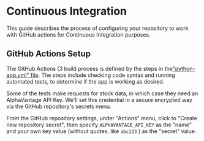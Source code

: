 
# Continuous Integration

This guide describes the process of configuring your repository to work with GitHub actions for Continuous Integration purposes.

## GitHub Actions Setup

The GitHub Actions CI build process is defined by the steps in the["python-app.yml" file](/.github/workflows/python-app.yml). The steps include checking code syntax and running automated tests, to determine if the app is working as desired.

Some of the tests make requests for stock data, in which case they need an AlphaVantage API Key. We'll set this credential in a secure encrypted way via the GitHub repository's secrets menu.

From the GitHub repository settings, under "Actions" menu, click to "Create new repository secret", then specify `ALPHAVANTAGE_API_KEY` as the "name" and your own key value (without quotes, like `abc123` ) as the "secret" value.
